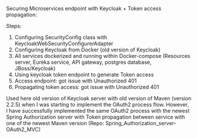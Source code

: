 Securing Microservices endpoint with Keycloak + Token access propagation:

Steps:
1) Configuring SecurityConfig class with KeycloakWebSecurityConfigurerAdapter
2) Configuring Keycloak from Docker (old version of Keycloak)
3) All services dockerized and running within Docker-compose (Resources server, Eureka service, API gateway, postgres database, JBoss/Keycloak)
4) Using keycloak token endpoint to generate Token access
5) Access endpoint: got issue with Unauthorized 401
6) Propagating token access: got issue with Unauthorized 401


Used here old version of Keycloak server with old version of Maven (version 2.2.5) when I was starting to implement the OAuth2 process flow. 
However, I have successfully implemented the same OAuth2 process with the newest Spring Authorization server with Token propagation between service with one of the newest Maven version (Repo: Spring_Authorization_server-OAuth2_MVC)

